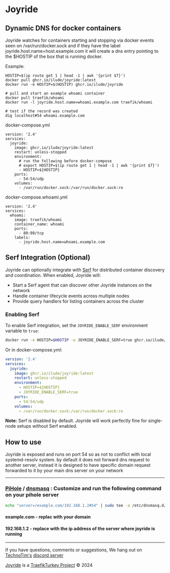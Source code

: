 # Joyride
## Dynamic DNS for docker containers

Joyride watches for containers starting and stopping via docker events seen on /var/run/docker.sock and if they have the label joyride.host.name=host.example.com it will create a dns entry pointing to the $HOSTIP of the box that is running docker.

Example:
```
HOSTIP=$(ip route get 1 | head -1 | awk '{print $7}')
docker pull ghcr.io/ilude/joyride:latest
docker run -e HOSTIP=$(HOSTIP) ghcr.io/ilude/joyride

# pull and start an example whoami container
docker pull traefik/whoami
docker run -l joyride.host.name=whoami.example.com traefik/whoami

# test if the record was created
dig localhost#54 whoami.example.com
```

docker-compose.yml
```
version: '2.4'
services:
  joyride:
    image: ghcr.io/ilude/joyride:latest
    restart: unless-stopped
    environment:
      # run the following before docker-compose
      # export HOSTIP=$(ip route get 1 | head -1 | awk '{print $7}')
      - HOSTIP=${HOSTIP}
    ports:
      - 54:54/udp
    volumes:
      - /var/run/docker.sock:/var/run/docker.sock:ro
```

docker-compose.whoami.yml
```
version: '2.4'
services:
  whoami:
    image: traefik/whoami
    container_name: whoami
    ports:
      - 80:80/tcp
    labels:
      - joyride.host.name=whoami.example.com
```

## Serf Integration (Optional)
Joyride can optionally integrate with [Serf](https://www.serf.io/) for distributed container discovery and coordination. When enabled, Joyride will:

- Start a Serf agent that can discover other Joyride instances on the network
- Handle container lifecycle events across multiple nodes
- Provide query handlers for listing containers across the cluster

### Enabling Serf
To enable Serf integration, set the `JOYRIDE_ENABLE_SERF` environment variable to `true`:

```bash
docker run -e HOSTIP=$HOSTIP -e JOYRIDE_ENABLE_SERF=true ghcr.io/ilude/joyride
```

Or in docker-compose.yml:
```yaml
version: '2.4'
services:
  joyride:
    image: ghcr.io/ilude/joyride:latest
    restart: unless-stopped
    environment:
      - HOSTIP=${HOSTIP}
      - JOYRIDE_ENABLE_SERF=true
    ports:
      - 54:54/udp
    volumes:
      - /var/run/docker.sock:/var/run/docker.sock:ro
```

**Note:** Serf is disabled by default. Joyride will work perfectly fine for single-node setups without Serf enabled.

## How to use
Joyride is exposed and runs on port 54 so as not to conflict with local systemd-resolv system. by default it does not forward dns request to another server, instead it is designed to have specific domain request forwarded to it by your main dns server on your network
***
### [PiHole](https://pi-hole.net/) / [dnsmasq](https://thekelleys.org.uk/dnsmasq/docs/dnsmasq-man.html) : Customize and run the following command on your pihole server
```bash
echo "server=/example.com/192.168.1.2#54" | sudo tee -a /etc/dnsmasq.d/03-custom-dns-names.conf
```
#### example.com - replac with your domain
#### 192.168.1.2 - replace with the ip address of the server where joyride is running
***
If you have questions, comments or suggestions, We hang out on [TechnoTim's](https://www.youtube.com/c/TechnoTimLive) [discord server](http://bit.ly/techno-tim-discord)

[Joyride](https://github.com/traefikturkey/joyride) is a [TraefikTurkey Project](https://github.com/traefikturkey) © 2024
